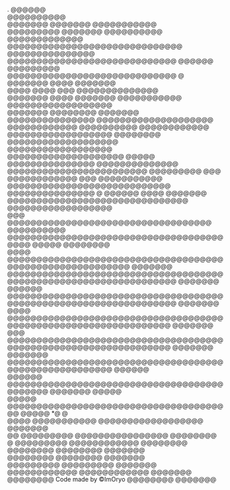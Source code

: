 .                                                                                            @@@@@@  
                                                                                         @@@@@@@@@@   
      @@@@@@@                @@@@@@@                                                   @@@@@@@@@@@    
      @@@@@@@@@  @@@@@@@  @@@@@@@@@@                                                 @@@@@@@@@@@@@    
      @@@@@@@@@@@@@@@@@@@@@@@@@@@@@@                                               @@@@@@@@@@@@@@@    
       @@@@@@@@@@@@@@@@@@@@@@@@@@@@@                                              @@@@@@ @@@@@@@@@    
       @@@@@@@@@@@@@@@@@@@@@@@@@@@@@                                                             @    
      @@@@@@@      @@@@       @@@@@@@                                                                 
    @@@@           @@@@            @@@                                           @@@@@@@@@@@@@@       
           @@@@@@@ @@@@ @@@@@@@           @@@@@@@@@@@                           @@@@@@@@@@@@@@@@@@    
       @@@@@@@   @@@@@@@@   @@@@@@@         @@@@@@@@@@@@@@@                     @@@@@@@@@@@@@@@@@@@@  
  @@@@@@@@@@@@  @@@@@@@@@@  @@@@@@@@@@@@     @@@@@@@@@@@@@@@@@@                              @@@@@@@@ 
@@@@@@@@@@@@@@@@@@@     @@@@@@@@@@@@@@@@@@   @@@@@@@@@@@@@@@@@@@@                                @@@@@
  @@@@@@@@@@@@@@@         @@@@@@@@@@@@@@    @@@@@@@@@@@@@@@@@@@@@@@@             @@@@@@@@@         @@@
    @@@@@@@@@@@@    @@@    @@@@@@@@@@@    @@@@@@@@@@@@@@@@@@@@@@@@@@@@         @@@@@@@@@@@@@@@       @
        @@@@@@     @@@@     @@@@@@@     @@@@@@@@@@@@@@@@@@@@@@@@@@@@@@@        @@@@@@@@@@@@@@@@@@     
                    @@@              @@@@@@@@@@@@@@@@@@@@@@@@@@@@@@@@@@@                @@@@@@@@@@    
                                 @@@@@@@@@@@@@@@@@@@@@@@@@@@@@@@@@@@@@@@@@  @@@@@          @@@@@@@@   
            @@@@           @@@@@@@@@@@@@@@@@@@@@@@@@@@@@@@@@@@@@@@@@@@@@@@@@@@@@@@@@@        @@@@@@@  
            @@@@@@@@@@@@@@@@@@@@@@@@@@@@@@@@@@@@@@@@@@@@@@@@@@@@@@@@@@@@@@@@@@  @@@@@@@       @@@@@@  
             @@@@@@@@@@@@@@@@@@@@@@@@@@@@@@@@@@@@@@@@@@@@@@@@@@@@@@@@@@@@@@@@@@   @@@@@@@      @@@@   
              @@@@@@@@@@@@@@@@@@@@@@@@@@@@@@@@@@@@@@@@@@@@@@@@@@@@@@@@@@@@@@@@@    @@@@@@@     @@@    
               @@@@@@@@@@@@@@@@@@@@@@@@@@@@@@@@@@@@@@@@@@@@@@@@@@@@@@@@@@@@@@@@@    @@@@@@@           
                @@@@@@@  @@@@@@@@@@@@@@@@@@@@@@@@@@@@@@@@@@@@@@@@@@@@@@@@@@@@@@@     @@@@@@           
                 @@@@@@   @@@@@@@@@@@@@@@@@@@@@@@@@@@@@@@@@@@@@@@@@@@@   @@@@@@@     @@@@@            
                  @@@@@   @@@@@@@@@@@@@@@@@@@@@@@@@@@@@@@@@@@@@@@ @@@@@     *@       @                
                   @@@@   @@@@@@@@@@@          @@@@@@@@@@@@@@@@@@  @@@@@@@                            
                    @@    @@@@@@@@@              @@@@@@@@@@@@@@@@  @@@@@@@@                           
                     @   @@@@@@@@@                  @@@@@@@@@@@@   @@@@@@@@                           
                        @@@@@@@@                       @@@@@@@@    @@@@@@@                            
                       @@@@@@@@                        @@@@@@@@   @@@@@@@                             
                     @@@@@@@@@                      @@@@@@@@@    @@@@@@@                              
                @@@@@@@@@@@@                    @@@@@@@@@@@@   @@@@@@@                                
                  @@@@@@@@ Code made by ©ImOryo  @@@@@@@@     @@@@@@@                                 

